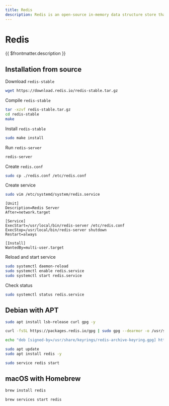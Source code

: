 ```yaml
---
title: Redis
description: Redis is an open-source in-memory data structure store that can be used as a database, cache, and message broker.
---
```


# Redis

{{ $frontmatter.description }}

## Installation from source

Download `redis-stable`

```sh
wget https://download.redis.io/redis-stable.tar.gz
```

Compile `redis-stable`

```sh
tar -xzvf redis-stable.tar.gz
cd redis-stable
make
```

Install `redis-stable`

```sh
sudo make install
```

Run `redis-server`

```sh
redis-server
```

Create `redis.conf`

```sh
sudo cp ./redis.conf /etc/redis.conf
```

Create service

```sh
sudo vim /etc/systemd/system/redis.service
```

```sh:/etc/systemd/system/redis.service
[Unit]
Description=Redis Server
After=network.target

[Service]
ExecStart=/usr/local/bin/redis-server /etc/redis.conf
ExecStop=/usr/local/bin/redis-server shutdown
Restart=always

[Install]
WantedBy=multi-user.target
```

Reload and start service

```sh
sudo systemctl daemon-reload
sudo systemctl enable redis.service
sudo systemctl start redis.service
```

Check status

```sh
sudo systemctl status redis.service
```

## Debian with APT

```sh
sudo apt install lsb-release curl gpg -y
```

```sh
curl -fsSL https://packages.redis.io/gpg | sudo gpg --dearmor -o /usr/share/keyrings/redis-archive-keyring.gpg

echo "deb [signed-by=/usr/share/keyrings/redis-archive-keyring.gpg] https://packages.redis.io/deb $(lsb_release -cs) main" | sudo tee /etc/apt/sources.list.d/redis.list
```

```sh
sudo apt update
sudo apt install redis -y
```

```sh
sudo service redis start
```

## macOS with Homebrew

```sh
brew install redis
```

```sh
brew services start redis
```

